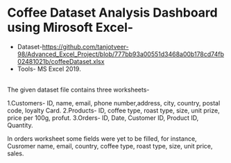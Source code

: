 # Coffee Dataset Analysis Dashboard using Mirosoft Excel-</br>
* Dataset-https://github.com/tanjotveer-98/Advanced_Excel_Project/blob/777bb93a00551d3468a00b178cd74fb02481021b/coffeeDataset.xlsx
* Tools- MS Excel 2019. </br></br>
<p>The given dataset file contains three worksheets- </p>
  1.Customers- ID, name, email, phone number,address, city, country, postal code, loyalty Card.
  2.Products- ID, coffee type, roast type, size, unit prize, price per 100g, profut.
  3.Orders- ID, Date, Customer ID, Product ID, Quantity.
<p>In orders worksheet some fields were yet to be filled, for instance, Cusromer name, email, country, coffee type, roast type, size, unit price, sales.</p>

